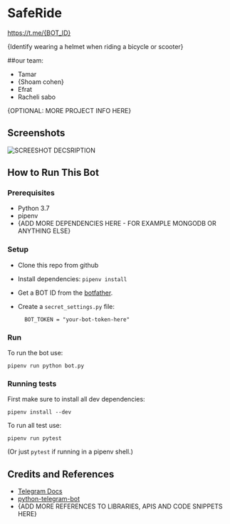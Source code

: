 # SafeRide
<https://t.me/{BOT_ID}>

{Identify wearing a helmet when riding a bicycle or scooter} 

##our team:
* Tamar
* {Shoam cohen}
* Efrat
* Racheli sabo

{OPTIONAL: MORE PROJECT INFO HERE}

## Screenshots

![SCREESHOT DECSRIPTION](screenshots/shopping-list-bot-1.png)

## How to Run This Bot
### Prerequisites
* Python 3.7
* pipenv
* {ADD MORE DEPENDENCIES HERE - FOR EXAMPLE MONGODB OR ANYTHING ELSE}

### Setup
* Clone this repo from github
* Install dependencies: `pipenv install`
* Get a BOT ID from the [botfather](https://telegram.me/BotFather).
* Create a `secret_settings.py` file:

        BOT_TOKEN = "your-bot-token-here"

### Run
To run the bot use:

    pipenv run python bot.py

### Running tests
First make sure to install all dev dependencies:

    pipenv install --dev

To run all test  use:

    pipenv run pytest

(Or just `pytest` if running in a pipenv shell.)

## Credits and References
* [Telegram Docs](https://core.telegram.org/bots)
* [python-telegram-bot](https://github.com/python-telegram-bot/python-telegram-bot)
* {ADD MORE REFERENCES TO LIBRARIES, APIS AND CODE SNIPPETS HERE}


